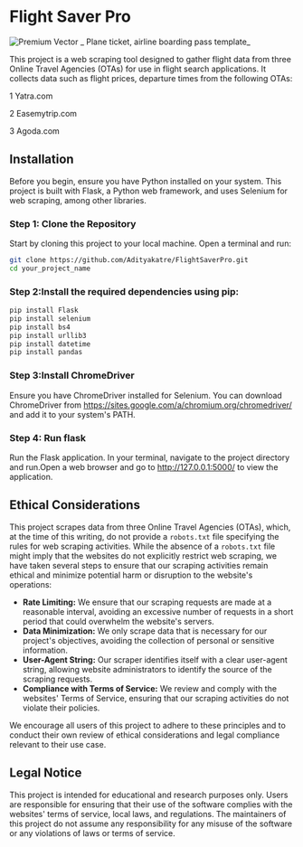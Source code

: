 # Flight Saver Pro 
![Premium Vector _ Plane ticket, airline boarding pass template_](https://github.com/adityakatre/FlightSaverPro/assets/85092727/150b07f9-3a6a-421b-a161-6fe1e839dcd7)

This project is a web scraping tool designed to gather flight data from three Online Travel Agencies (OTAs) for use in flight search applications. It collects data such as flight prices, departure times from the following OTAs:

1 Yatra.com 

2 Easemytrip.com

3 Agoda.com




## Installation

Before you begin, ensure you have Python installed on your system. This project is built with Flask, a Python web framework, and uses Selenium for web scraping, among other libraries.

### Step 1: Clone the Repository

Start by cloning this project to your local machine. Open a terminal and run:

```bash
git clone https://github.com/Adityakatre/FlightSaverPro.git
cd your_project_name
```
### Step 2:Install the required dependencies using pip:
```bash
pip install Flask 
pip install selenium
pip install bs4 
pip install urllib3
pip install datetime
pip install pandas
```
### Step 3:Install ChromeDriver 
 Ensure you have ChromeDriver installed for Selenium. You can download ChromeDriver from https://sites.google.com/a/chromium.org/chromedriver/ and add it to your system's PATH.
### Step 4: Run flask 
Run the Flask application. In your terminal, navigate to the project directory and run.Open a web browser and go to http://127.0.0.1:5000/ to view the application.


## Ethical Considerations

This project scrapes data from three Online Travel Agencies (OTAs), which, at the time of this writing, do not provide a `robots.txt` file specifying the rules for web scraping activities. While the absence of a `robots.txt` file might imply that the websites do not explicitly restrict web scraping, we have taken several steps to ensure that our scraping activities remain ethical and minimize potential harm or disruption to the website's operations:

- **Rate Limiting:** We ensure that our scraping requests are made at a reasonable interval, avoiding an excessive number of requests in a short period that could overwhelm the website's servers.
- **Data Minimization:** We only scrape data that is necessary for our project's objectives, avoiding the collection of personal or sensitive information.
- **User-Agent String:** Our scraper identifies itself with a clear user-agent string, allowing website administrators to identify the source of the scraping requests.
- **Compliance with Terms of Service:** We review and comply with the websites' Terms of Service, ensuring that our scraping activities do not violate their policies.

We encourage all users of this project to adhere to these principles and to conduct their own review of ethical considerations and legal compliance relevant to their use case.

## Legal Notice

This project is intended for educational and research purposes only. Users are responsible for ensuring that their use of the software complies with the websites' terms of service, local laws, and regulations. The maintainers of this project do not assume any responsibility for any misuse of the software or any violations of laws or terms of service.
